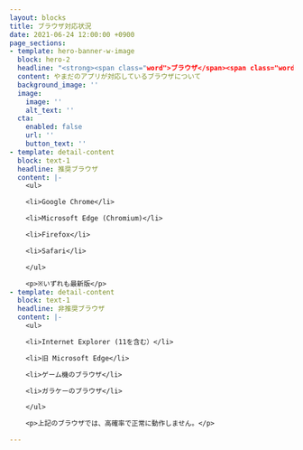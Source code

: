 ```yaml
---
layout: blocks
title: ブラウザ対応状況
date: 2021-06-24 12:00:00 +0900
page_sections:
- template: hero-banner-w-image
  block: hero-2
  headline: "<strong><span class="word">ブラウザ</span><span class="word">対応</span><span class="word">状況</span></strong>"
  content: やまだのアプリが対応しているブラウザについて
  background_image: ''
  image:
    image: ''
    alt_text: ''
  cta:
    enabled: false
    url: ''
    button_text: ''
- template: detail-content
  block: text-1
  headline: 推奨ブラウザ
  content: |-
    <ul>

    <li>Google Chrome</li>

    <li>Microsoft Edge (Chromium)</li>

    <li>Firefox</li>

    <li>Safari</li>

    </ul>

    <p>※いずれも最新版</p>
- template: detail-content
  block: text-1
  headline: 非推奨ブラウザ
  content: |-
    <ul>

    <li>Internet Explorer (11を含む）</li>

    <li>旧 Microsoft Edge</li>

    <li>ゲーム機のブラウザ</li>

    <li>ガラケーのブラウザ</li>

    </ul>

    <p>上記のブラウザでは、高確率で正常に動作しません。</p>

---
```

